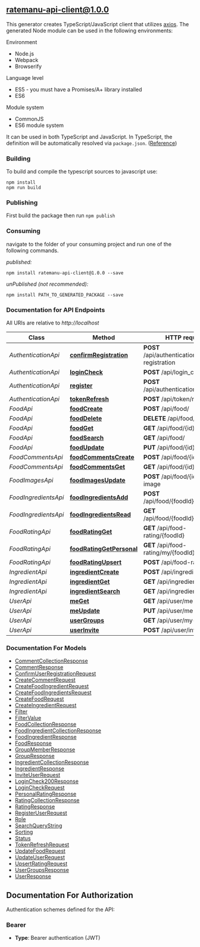 ## ratemanu-api-client@1.0.0

This generator creates TypeScript/JavaScript client that utilizes [axios](https://github.com/axios/axios). The generated Node module can be used in the following environments:

Environment
* Node.js
* Webpack
* Browserify

Language level
* ES5 - you must have a Promises/A+ library installed
* ES6

Module system
* CommonJS
* ES6 module system

It can be used in both TypeScript and JavaScript. In TypeScript, the definition will be automatically resolved via `package.json`. ([Reference](https://www.typescriptlang.org/docs/handbook/declaration-files/consumption.html))

### Building

To build and compile the typescript sources to javascript use:
```
npm install
npm run build
```

### Publishing

First build the package then run `npm publish`

### Consuming

navigate to the folder of your consuming project and run one of the following commands.

_published:_

```
npm install ratemanu-api-client@1.0.0 --save
```

_unPublished (not recommended):_

```
npm install PATH_TO_GENERATED_PACKAGE --save
```

### Documentation for API Endpoints

All URIs are relative to *http://localhost*

Class | Method | HTTP request | Description
------------ | ------------- | ------------- | -------------
*AuthenticationApi* | [**confirmRegistration**](docs/AuthenticationApi.md#confirmregistration) | **POST** /api/authentication/confirm-registration | 
*AuthenticationApi* | [**loginCheck**](docs/AuthenticationApi.md#logincheck) | **POST** /api/login_check | 
*AuthenticationApi* | [**register**](docs/AuthenticationApi.md#register) | **POST** /api/authentication/register | 
*AuthenticationApi* | [**tokenRefresh**](docs/AuthenticationApi.md#tokenrefresh) | **POST** /api/token/refresh | 
*FoodApi* | [**foodCreate**](docs/FoodApi.md#foodcreate) | **POST** /api/food/ | 
*FoodApi* | [**foodDelete**](docs/FoodApi.md#fooddelete) | **DELETE** /api/food/{id} | 
*FoodApi* | [**foodGet**](docs/FoodApi.md#foodget) | **GET** /api/food/{id} | 
*FoodApi* | [**foodSearch**](docs/FoodApi.md#foodsearch) | **GET** /api/food/ | 
*FoodApi* | [**foodUpdate**](docs/FoodApi.md#foodupdate) | **PUT** /api/food/{id} | 
*FoodCommentsApi* | [**foodCommentsCreate**](docs/FoodCommentsApi.md#foodcommentscreate) | **POST** /api/food/{id}/comment | 
*FoodCommentsApi* | [**foodCommentsGet**](docs/FoodCommentsApi.md#foodcommentsget) | **GET** /api/food/{id}/comment | 
*FoodImagesApi* | [**foodImagesUpdate**](docs/FoodImagesApi.md#foodimagesupdate) | **POST** /api/food/{id}/update-image | 
*FoodIngredientsApi* | [**foodIngredientsAdd**](docs/FoodIngredientsApi.md#foodingredientsadd) | **POST** /api/food/{foodId}/ingredients | 
*FoodIngredientsApi* | [**foodIngredientsRead**](docs/FoodIngredientsApi.md#foodingredientsread) | **GET** /api/food/{foodId}/ingredients | 
*FoodRatingApi* | [**foodRatingGet**](docs/FoodRatingApi.md#foodratingget) | **GET** /api/food-rating/{foodId} | 
*FoodRatingApi* | [**foodRatingGetPersonal**](docs/FoodRatingApi.md#foodratinggetpersonal) | **GET** /api/food-rating/my/{foodId} | 
*FoodRatingApi* | [**foodRatingUpsert**](docs/FoodRatingApi.md#foodratingupsert) | **POST** /api/food-rating/ | 
*IngredientApi* | [**ingredientCreate**](docs/IngredientApi.md#ingredientcreate) | **POST** /api/ingredient/ | 
*IngredientApi* | [**ingredientGet**](docs/IngredientApi.md#ingredientget) | **GET** /api/ingredient/{id} | 
*IngredientApi* | [**ingredientSearch**](docs/IngredientApi.md#ingredientsearch) | **GET** /api/ingredient/ | 
*UserApi* | [**meGet**](docs/UserApi.md#meget) | **GET** /api/user/me | 
*UserApi* | [**meUpdate**](docs/UserApi.md#meupdate) | **PUT** /api/user/me | 
*UserApi* | [**userGroups**](docs/UserApi.md#usergroups) | **GET** /api/user/my-groups | 
*UserApi* | [**userInvite**](docs/UserApi.md#userinvite) | **POST** /api/user/invite | 


### Documentation For Models

 - [CommentCollectionResponse](docs/CommentCollectionResponse.md)
 - [CommentResponse](docs/CommentResponse.md)
 - [ConfirmUserRegistrationRequest](docs/ConfirmUserRegistrationRequest.md)
 - [CreateCommentRequest](docs/CreateCommentRequest.md)
 - [CreateFoodIngredientRequest](docs/CreateFoodIngredientRequest.md)
 - [CreateFoodIngredientsRequest](docs/CreateFoodIngredientsRequest.md)
 - [CreateFoodRequest](docs/CreateFoodRequest.md)
 - [CreateIngredientRequest](docs/CreateIngredientRequest.md)
 - [Filter](docs/Filter.md)
 - [FilterValue](docs/FilterValue.md)
 - [FoodCollectionResponse](docs/FoodCollectionResponse.md)
 - [FoodIngredientCollectionResponse](docs/FoodIngredientCollectionResponse.md)
 - [FoodIngredientResponse](docs/FoodIngredientResponse.md)
 - [FoodResponse](docs/FoodResponse.md)
 - [GroupMemberResponse](docs/GroupMemberResponse.md)
 - [GroupResponse](docs/GroupResponse.md)
 - [IngredientCollectionResponse](docs/IngredientCollectionResponse.md)
 - [IngredientResponse](docs/IngredientResponse.md)
 - [InviteUserRequest](docs/InviteUserRequest.md)
 - [LoginCheck200Response](docs/LoginCheck200Response.md)
 - [LoginCheckRequest](docs/LoginCheckRequest.md)
 - [PersonalRatingResponse](docs/PersonalRatingResponse.md)
 - [RatingCollectionResponse](docs/RatingCollectionResponse.md)
 - [RatingResponse](docs/RatingResponse.md)
 - [RegisterUserRequest](docs/RegisterUserRequest.md)
 - [Role](docs/Role.md)
 - [SearchQueryString](docs/SearchQueryString.md)
 - [Sorting](docs/Sorting.md)
 - [Status](docs/Status.md)
 - [TokenRefreshRequest](docs/TokenRefreshRequest.md)
 - [UpdateFoodRequest](docs/UpdateFoodRequest.md)
 - [UpdateUserRequest](docs/UpdateUserRequest.md)
 - [UpsertRatingRequest](docs/UpsertRatingRequest.md)
 - [UserGroupsResponse](docs/UserGroupsResponse.md)
 - [UserResponse](docs/UserResponse.md)


<a id="documentation-for-authorization"></a>
## Documentation For Authorization


Authentication schemes defined for the API:
<a id="Bearer"></a>
### Bearer

- **Type**: Bearer authentication (JWT)

